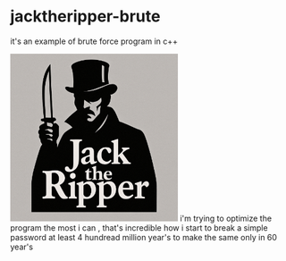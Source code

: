 # jacktheripper-brute
it's an example of brute force program in c++

<img src="jack_logo.png" alt="Logo" width="300"/>
i'm trying to optimize the program the most i can , that's incredible how i start to break a simple password at least 4 hundread million year's to make the same only in 60 year's
